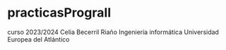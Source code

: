 # practicasPrograII

curso 2023/2024
Celia Becerril Riaño 
Ingeniería informática 
Universidad Europea del Atlántico 
